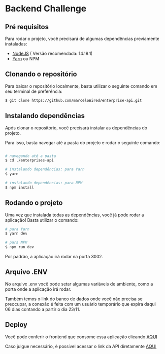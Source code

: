 # Backend Challenge 

## Pré requisitos

Para rodar o projeto, você precisará de algumas dependências previamente instaladas:

- [NodeJS](https://nodejs.org/en/) ( Versão recomendada: 14.18.1)
- [Yarn](https://yarnpkg.com/) ou NPM

## Clonando o repositório 

Para baixar o repositório localmente, basta utilizar o seguinte comando em seu terminal de preferência:

```bash
$ git clone https://github.com/marceloWired/enterprise-api.git
```

## Instalando dependências

<p>Após clonar o repositório, você precisará instalar as dependências do projeto.</p>

<p>Para isso, basta navegar até a pasta do projeto e rodar o seguinte comando:</p>

```bash

# navegando até a pasta
$ cd ./enterprises-api

# instalando dependências: para Yarn
$ yarn

# instalando dependências: para NPM
$ npm install
```

## Rodando o projeto

<p>Uma vez que instalada todas as dependências, você já pode rodar a aplicação! Basta utilizar o comando:</p>

```bash
# para Yarn
$ yarn dev

# para NPM
$ npm run dev
```

Por padrão, a aplicação irá rodar na porta 3002.

## Arquivo .ENV

<p>No arquivo .env você pode setar algumas variáveis de ambiente, como a porta onde a aplicação irá rodar.</p>

<p>Também temos o link do banco de dados onde você não precisa se preocupar, a conexão é feita com um usuário temporário que expira daqui 06 dias contando a partir o dia 23/11.</p>

## Deploy

Você pode conferir o frontend que consome essa aplicação clicando <a href="https://enterprise-frontend-alterado.vercel.app/">AQUI</a>

Caso julgue necessário, é possível acessar o link da API diretamente <a href="https://enterprise-backend-api.herokuapp.com/">AQUI</a>
